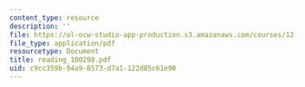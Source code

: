 ```yaml
---
content_type: resource
description: ''
file: https://ol-ocw-studio-app-production.s3.amazonaws.com/courses/12-570-seminar-in-geophysics-mantle-convection-spring-1998/c9cc359b94a98573d7a1122d85c61e90_reading_100298.pdf
file_type: application/pdf
resourcetype: Document
title: reading_100298.pdf
uid: c9cc359b-94a9-8573-d7a1-122d85c61e90
---
```

